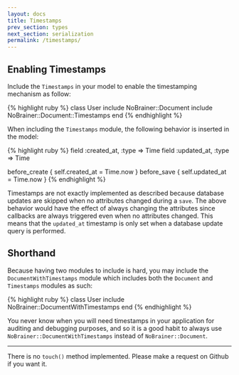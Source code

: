 ```yaml
---
layout: docs
title: Timestamps
prev_section: types
next_section: serialization
permalink: /timestamps/
---
```


## Enabling Timestamps

Include the `Timestamps` in your model to enable the timestamping mechanism as follow:

{% highlight ruby %}
class User
  include NoBrainer::Document
  include NoBrainer::Document::Timestamps
end
{% endhighlight %}

When including the `Timestamps` module, the following behavior is inserted in
the model:

{% highlight ruby %}
field :created_at, :type => Time
field :updated_at, :type => Time

before_create { self.created_at = Time.now }
before_save   { self.updated_at = Time.now }
{% endhighlight %}

Timestamps are not exactly implemented as described because database updates
are skipped when no attributes changed during a `save`.
The above behavior would have the effect of always changing the attributes
since callbacks are always triggered even when no attributes changed.
This means that the `updated_at` timestamp is only set when a database
update query is performed.

## Shorthand

Because having two modules to include is hard, you may include the
`DocumentWithTimestamps` module which includes both the `Document` and
`Timestamps` modules as such:

{% highlight ruby %}
class User
  include NoBrainer::DocumentWithTimestamps
end
{% endhighlight %}

You never know when you will need timestamps in your application for
auditing and debugging purposes, and so it is a good habit to always
use `NoBrainer::DocumentWithTimestamps` instead of `NoBrainer::Document`.

---

There is no `touch()` method implemented. Please make a request on Github
if you want it.
